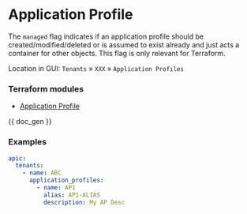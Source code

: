 # Application Profile

The `managed` flag indicates if an application profile should be created/modified/deleted or is assumed to exist already and just acts a container for other objects. This flag is only relevant for Terraform.

Location in GUI:
`Tenants` » `XXX` » `Application Profiles`

### Terraform modules

* [Application Profile](https://registry.terraform.io/modules/netascode/application-profile/aci/latest)

{{ doc_gen }}

### Examples

```yaml
apic:
  tenants:
    - name: ABC
      application_profiles:
        - name: AP1
          alias: AP1-ALIAS
          description: My AP Desc
```
